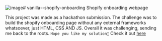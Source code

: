 ![image](https://github.com/B-uchi/vanilla--shopify-onboarding/assets/108285540/d9ebb1be-e70c-4b20-a099-17c036af1836)# vanilla--shopify-onboarding
Shopify onboarding webpage

This project was made as a hackathon submission. The challenge was to build the shopify onboarding page without any external frameworks whatsoever, just HTML, CSS AND JS. Overall it was challenging, sending me back to the roots. 
`Hope you like my solution🙂`
Check it out [here](https://b-uchi.github.io/vanilla--shopify-onboarding/)

